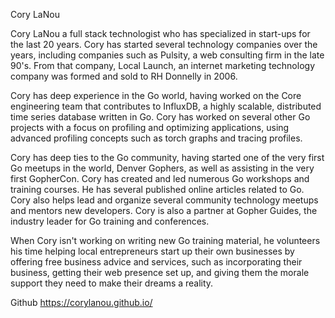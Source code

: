 
Cory LaNou

Cory LaNou a full stack technologist who has specialized in start-ups for the last 20 years. Cory has started several technology companies over the years, including companies such as Pulsity, a web consulting firm in the late 90's. From that company, Local Launch, an internet marketing technology company was formed and sold to RH Donnelly in 2006.

Cory has deep experience in the Go world, having worked on the Core engineering team that contributes to InfluxDB, a highly scalable, distributed time series database written in Go. Cory has worked on several other Go projects with a focus on profiling and optimizing applications, using advanced profiling concepts such as torch graphs and tracing profiles.

Cory has deep ties to the Go community, having started one of the very first Go meetups in the world, Denver Gophers, as well as assisting in the very first GopherCon. Cory has created and led numerous Go workshops and training courses. He has several published online articles related to Go. Cory also helps lead and organize several community technology meetups and mentors new developers. Cory is also a partner at Gopher Guides, the industry leader for Go training and conferences.

When Cory isn't working on writing new Go training material, he volunteers his time helping local entrepreneurs start up their own businesses by offering free business advice and services, such as incorporating their business, getting their web presence set up, and giving them the morale support they need to make their dreams a reality.

Github
    https://corylanou.github.io/

